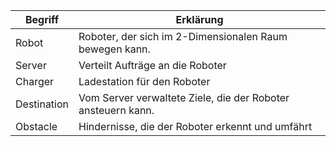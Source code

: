 Begriff | Erklärung
--- | ---
Robot | Roboter, der sich im 2-Dimensionalen Raum bewegen kann.
Server | Verteilt Aufträge an die Roboter
Charger | Ladestation für den Roboter
Destination | Vom Server verwaltete Ziele, die der Roboter ansteuern kann.
Obstacle | Hindernisse, die der Roboter erkennt und umfährt
